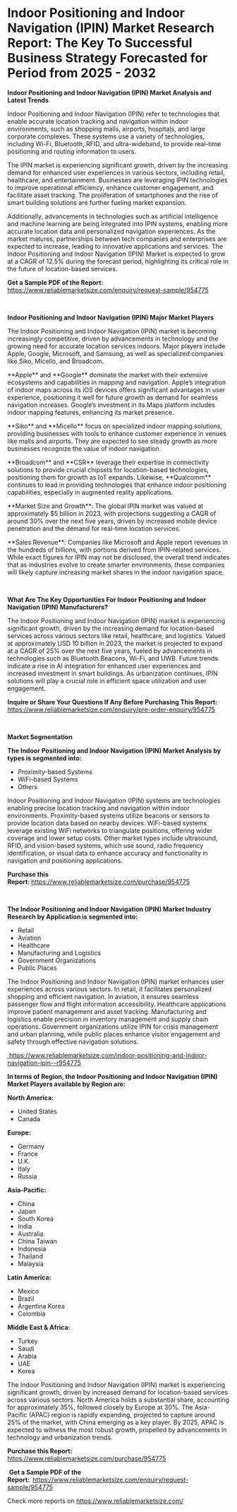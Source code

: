<p><h1>Indoor Positioning and Indoor Navigation (IPIN) Market Research Report: The Key To Successful Business Strategy Forecasted for Period from 2025 - 2032</h1></p><p><strong>Indoor Positioning and Indoor Navigation (IPIN) Market Analysis and Latest Trends</strong></p>
<p><p>Indoor Positioning and Indoor Navigation (IPIN) refer to technologies that enable accurate location tracking and navigation within indoor environments, such as shopping malls, airports, hospitals, and large corporate complexes. These systems use a variety of technologies, including Wi-Fi, Bluetooth, RFID, and ultra-wideband, to provide real-time positioning and routing information to users.</p><p>The IPIN market is experiencing significant growth, driven by the increasing demand for enhanced user experiences in various sectors, including retail, healthcare, and entertainment. Businesses are leveraging IPIN technologies to improve operational efficiency, enhance customer engagement, and facilitate asset tracking. The proliferation of smartphones and the rise of smart building solutions are further fueling market expansion.</p><p>Additionally, advancements in technologies such as artificial intelligence and machine learning are being integrated into IPIN systems, enabling more accurate location data and personalized navigation experiences. As the market matures, partnerships between tech companies and enterprises are expected to increase, leading to innovative applications and services. The Indoor Positioning and Indoor Navigation (IPIN) Market is expected to grow at a CAGR of 12.5% during the forecast period, highlighting its critical role in the future of location-based services.</p></p>
<p><strong>Get a Sample PDF of the Report:&nbsp;</strong> <a href="https://www.reliablemarketsize.com/enquiry/request-sample/954775?utm_campaign=2459&utm_medium=2&utm_source=Github&utm_content=ia&utm_term=11032025&utm_id=indoor-positioning-and-indoor-navigation-ipin">https://www.reliablemarketsize.com/enquiry/request-sample/954775</a></p>
<p>&nbsp;</p>
<p><strong>Indoor Positioning and Indoor Navigation (IPIN) Major Market Players</strong></p>
<p><p>The Indoor Positioning and Indoor Navigation (IPIN) market is becoming increasingly competitive, driven by advancements in technology and the growing need for accurate location services indoors. Major players include Apple, Google, Microsoft, and Samsung, as well as specialized companies like Siko, Micello, and Broadcom.</p><p>**Apple** and **Google** dominate the market with their extensive ecosystems and capabilities in mapping and navigation. Apple’s integration of indoor maps across its iOS devices offers significant advantages in user experience, positioning it well for future growth as demand for seamless navigation increases. Google’s investment in its Maps platform includes indoor mapping features, enhancing its market presence.</p><p>**Siko** and **Micello** focus on specialized indoor mapping solutions, providing businesses with tools to enhance customer experience in venues like malls and airports. They are expected to see steady growth as more businesses recognize the value of indoor navigation.</p><p>**Broadcom** and **CSR** leverage their expertise in connectivity solutions to provide crucial chipsets for location-based technologies, positioning them for growth as IoT expands. Likewise, **Qualcomm** continues to lead in providing technologies that enhance indoor positioning capabilities, especially in augmented reality applications.</p><p>**Market Size and Growth**: The global IPIN market was valued at approximately $5 billion in 2023, with projections suggesting a CAGR of around 30% over the next five years, driven by increased mobile device penetration and the demand for real-time location services.</p><p>**Sales Revenue**: Companies like Microsoft and Apple report revenues in the hundreds of billions, with portions derived from IPIN-related services. While exact figures for IPIN may not be disclosed, the overall trend indicates that as industries evolve to create smarter environments, these companies will likely capture increasing market shares in the indoor navigation space.</p></p>
<p>&nbsp;</p>
<p><strong>What Are The Key Opportunities For Indoor Positioning and Indoor Navigation (IPIN) Manufacturers?</strong></p>
<p><p>The Indoor Positioning and Indoor Navigation (IPIN) market is experiencing significant growth, driven by the increasing demand for location-based services across various sectors like retail, healthcare, and logistics. Valued at approximately USD 10 billion in 2023, the market is projected to expand at a CAGR of 25% over the next five years, fueled by advancements in technologies such as Bluetooth Beacons, Wi-Fi, and UWB. Future trends indicate a rise in AI integration for enhanced user experiences and increased investment in smart buildings. As urbanization continues, IPIN solutions will play a crucial role in efficient space utilization and user engagement.</p></p>
<p><strong>Inquire or Share Your Questions If Any Before Purchasing This Report:</strong> <a href="https://www.reliablemarketsize.com/enquiry/pre-order-enquiry/954775?utm_campaign=2459&utm_medium=2&utm_source=Github&utm_content=ia&utm_term=11032025&utm_id=indoor-positioning-and-indoor-navigation-ipin">https://www.reliablemarketsize.com/enquiry/pre-order-enquiry/954775</a></p>
<p>&nbsp;</p>
<p><strong>Market Segmentation</strong></p>
<p><strong>The Indoor Positioning and Indoor Navigation (IPIN) Market Analysis by types is segmented into:</strong></p>
<p><ul><li>Proximity-based Systems</li><li>WiFi-based Systems</li><li>Others</li></ul></p>
<p><p>Indoor Positioning and Indoor Navigation (IPIN) systems are technologies enabling precise location tracking and navigation within indoor environments. Proximity-based systems utilize beacons or sensors to provide location data based on nearby devices. WiFi-based systems leverage existing WiFi networks to triangulate positions, offering wider coverage and lower setup costs. Other market types include ultrasound, RFID, and vision-based systems, which use sound, radio frequency identification, or visual data to enhance accuracy and functionality in navigation and positioning applications.</p></p>
<p><strong>Purchase this Report:&nbsp;</strong><a href="https://www.reliablemarketsize.com/purchase/954775?utm_campaign=2459&utm_medium=2&utm_source=Github&utm_content=ia&utm_term=11032025&utm_id=indoor-positioning-and-indoor-navigation-ipin">https://www.reliablemarketsize.com/purchase/954775</a></p>
<p>&nbsp;</p>
<p><strong>The Indoor Positioning and Indoor Navigation (IPIN) Market Industry Research by Application is segmented into:</strong></p>
<p><ul><li>Retail</li><li>Aviation</li><li>Healthcare</li><li>Manufacturing and Logistics</li><li>Government Organizations</li><li>Public Places</li></ul></p>
<p><p>The Indoor Positioning and Indoor Navigation (IPIN) market enhances user experiences across various sectors. In retail, it facilitates personalized shopping and efficient navigation. In aviation, it ensures seamless passenger flow and flight information accessibility. Healthcare applications improve patient management and asset tracking. Manufacturing and logistics enable precision in inventory management and supply chain operations. Government organizations utilize IPIN for crisis management and urban planning, while public places enhance visitor engagement and safety through effective navigation solutions.</p></p>
<p><a href="https://www.reliablemarketsize.com/indoor-positioning-and-indoor-navigation-ipin--r954775?utm_campaign=2459&utm_medium=2&utm_source=Github&utm_content=ia&utm_term=11032025&utm_id=indoor-positioning-and-indoor-navigation-ipin">&nbsp;https://www.reliablemarketsize.com/indoor-positioning-and-indoor-navigation-ipin--r954775</a></p>
<p><strong>In terms of Region, the Indoor Positioning and Indoor Navigation (IPIN) Market Players available by Region are:</strong></p>
<p>
    <p> <strong> North America: </strong>
        <ul>
            <li>United States</li>
            <li>Canada</li>
        </ul>
        </p> 
    <p> <strong> Europe: </strong>
        <ul>
            <li>Germany</li>
            <li>France</li>
            <li>U.K.</li>
            <li>Italy</li>
            <li>Russia</li>
        </ul>
        </p> 
    <p> <strong> Asia-Pacific: </strong>
        <ul>
            <li>China</li>
            <li>Japan</li>
            <li>South Korea</li>
            <li>India</li>
            <li>Australia</li>
            <li>China Taiwan</li>
            <li>Indonesia</li>
            <li>Thailand</li>
            <li>Malaysia</li>
        </ul>
        </p> 
    <p> <strong> Latin America: </strong>
        <ul>
            <li>Mexico</li>
            <li>Brazil</li>
            <li>Argentina Korea</li>
            <li>Colombia</li>
        </ul>
        </p> 
    <p> <strong> Middle East & Africa: </strong>
        <ul>
            <li>Turkey</li>
            <li>Saudi</li>
            <li>Arabia</li>
            <li>UAE</li>
            <li>Korea</li>
        </ul>
    </p>
    </p>
<p><p>The Indoor Positioning and Indoor Navigation (IPIN) market is experiencing significant growth, driven by increased demand for location-based services across various sectors. North America holds a substantial share, accounting for approximately 35%, followed closely by Europe at 30%. The Asia-Pacific (APAC) region is rapidly expanding, projected to capture around 25% of the market, with China emerging as a key player. By 2025, APAC is expected to witness the most robust growth, propelled by advancements in technology and urbanization trends.</p></p>
<p><strong>Purchase this Report: </strong><a href="https://www.reliablemarketsize.com/purchase/954775?utm_campaign=2459&utm_medium=2&utm_source=Github&utm_content=ia&utm_term=11032025&utm_id=indoor-positioning-and-indoor-navigation-ipin">https://www.reliablemarketsize.com/purchase/954775</a></p>
<p>&nbsp;<strong>Get a Sample PDF of the Report:&nbsp;&nbsp;</strong><a href="https://www.reliablemarketsize.com/enquiry/request-sample/954775?utm_campaign=2459&utm_medium=2&utm_source=Github&utm_content=ia&utm_term=11032025&utm_id=indoor-positioning-and-indoor-navigation-ipin">https://www.reliablemarketsize.com/enquiry/request-sample/954775</a></p>
<p><strong></strong></p>
<p>Check more reports on <a href="https://www.reliablemarketsize.com/?utm_campaign=2459&utm_medium=2&utm_source=Github&utm_content=ia&utm_term=11032025&utm_id=indoor-positioning-and-indoor-navigation-ipin">https://www.reliablemarketsize.com/</a></p>